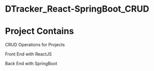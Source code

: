 # DTracker_React-SpringBoot_CRUD

# Project Contains
CRUD Operations for Projects

Front End with ReactJS

Back End with SpringBoot
